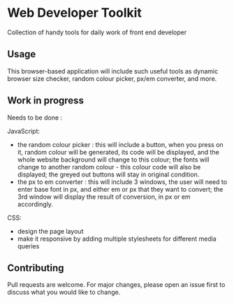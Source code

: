 # Web Developer Toolkit

Collection of handy tools for daily work of front end developer

## Usage

This browser-based application will include such useful tools as dynamic browser size checker, random colour picker, px/em converter, and more.

## Work in progress

Needs to be done :

JavaScript:

- the random colour picker : this will include a button, when you press on it, random colour will be generated, its code will be displayed, and the whole website background will change to this colour; the fonts will change to another random colour - this colour code will also be displayed; the greyed out buttons will stay in original condition.
- the px to em converter : this will include 3 windows, the user will need to enter base font in px, and either em or px that they want to convert; the 3rd window will display the result of conversion, in px or em accordingly.

CSS:

- design the page layout
- make it responsive by adding multiple stylesheets for different media queries 

## Contributing
Pull requests are welcome. For major changes, please open an issue first to discuss what you would like to change.
